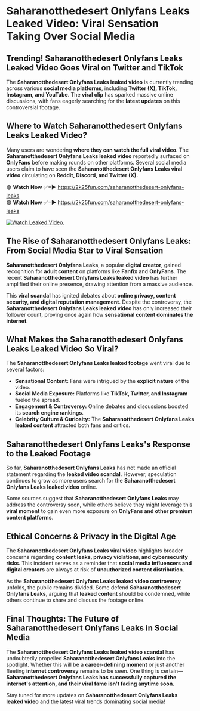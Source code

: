 # Saharanotthedesert Onlyfans Leaks Leaked Video: Viral Sensation Taking Over Social Media

## **Trending! Saharanotthedesert Onlyfans Leaks Leaked Video Goes Viral on Twitter and TikTok**
The **Saharanotthedesert Onlyfans Leaks leaked video** is currently trending across various **social media platforms**, including **Twitter (X), TikTok, Instagram, and YouTube**. The **viral clip** has sparked massive online discussions, with fans eagerly searching for the **latest updates** on this controversial footage.

## **Where to Watch Saharanotthedesert Onlyfans Leaks Leaked Video?**
Many users are wondering **where they can watch the full viral video**. The **Saharanotthedesert Onlyfans Leaks leaked video** reportedly surfaced on **OnlyFans** before making rounds on other platforms. Several social media users claim to have seen the **Saharanotthedesert Onlyfans Leaks viral video** circulating on **Reddit, Discord, and Twitter (X).**

🟢 **Watch Now** ✅=► https://2k25fun.com/saharanotthedesert-onlyfans-leaks  
🟢 **Watch Now** ✅=► https://2k25fun.com/saharanotthedesert-onlyfans-leaks  

[![Watch Leaked Video.](https://miro.medium.com/v2/resize:fit:828/format:webp/1*cilzJN44JGOrTw9NJCrNHA.gif "Watch Leaked Video")](https://2k25fun.com/saharanotthedesert-onlyfans-leaks)

## **The Rise of Saharanotthedesert Onlyfans Leaks: From Social Media Star to Viral Sensation**
**Saharanotthedesert Onlyfans Leaks**, a popular **digital creator**, gained recognition for **adult content** on platforms like **Fanfix** and **OnlyFans**. The recent **Saharanotthedesert Onlyfans Leaks leaked video** has further amplified their online presence, drawing attention from a massive audience.

This **viral scandal** has ignited debates about **online privacy, content security, and digital reputation management**. Despite the controversy, the **Saharanotthedesert Onlyfans Leaks leaked video** has only increased their follower count, proving once again how **sensational content dominates the internet**.

## **What Makes the Saharanotthedesert Onlyfans Leaks Leaked Video So Viral?**
The **Saharanotthedesert Onlyfans Leaks leaked footage** went viral due to several factors:
- **Sensational Content:** Fans were intrigued by the **explicit nature** of the video.
- **Social Media Exposure:** Platforms like **TikTok, Twitter, and Instagram** fueled the spread.
- **Engagement & Controversy:** Online debates and discussions boosted its **search engine rankings**.
- **Celebrity Culture & Curiosity:** The **Saharanotthedesert Onlyfans Leaks leaked content** attracted both fans and critics.

## **Saharanotthedesert Onlyfans Leaks's Response to the Leaked Footage**
So far, **Saharanotthedesert Onlyfans Leaks** has not made an official statement regarding the **leaked video scandal**. However, speculation continues to grow as more users search for the **Saharanotthedesert Onlyfans Leaks leaked video** online.

Some sources suggest that **Saharanotthedesert Onlyfans Leaks** may address the controversy soon, while others believe they might leverage this **viral moment** to gain even more exposure on **OnlyFans and other premium content platforms**.

## **Ethical Concerns & Privacy in the Digital Age**
The **Saharanotthedesert Onlyfans Leaks viral video** highlights broader concerns regarding **content leaks, privacy violations, and cybersecurity risks**. This incident serves as a reminder that **social media influencers and digital creators** are always at risk of **unauthorized content distribution**.

As the **Saharanotthedesert Onlyfans Leaks leaked video controversy** unfolds, the public remains divided. Some defend **Saharanotthedesert Onlyfans Leaks**, arguing that **leaked content** should be condemned, while others continue to share and discuss the footage online.

## **Final Thoughts: The Future of Saharanotthedesert Onlyfans Leaks in Social Media**
The **Saharanotthedesert Onlyfans Leaks leaked video scandal** has undoubtedly propelled **Saharanotthedesert Onlyfans Leaks** into the spotlight. Whether this will be a **career-defining moment** or just another fleeting **internet controversy** remains to be seen. One thing is certain—**Saharanotthedesert Onlyfans Leaks has successfully captured the internet's attention, and their viral fame isn't fading anytime soon.**

Stay tuned for more updates on **Saharanotthedesert Onlyfans Leaks leaked video** and the latest viral trends dominating social media!